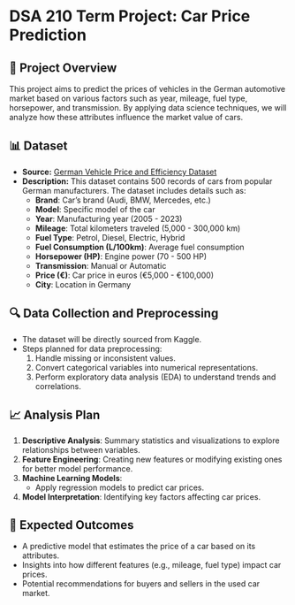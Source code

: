 # DSA 210 Term Project: Car Price Prediction  

## 📌 Project Overview  
This project aims to predict the prices of vehicles in the German automotive market based on various factors such as year, mileage, fuel type, horsepower, and transmission. By applying data science techniques, we will analyze how these attributes influence the market value of cars.  

## 📊 Dataset  
- **Source:** [German Vehicle Price and Efficiency Dataset](https://www.kaggle.com/datasets/heidarmirhajisadati/german-vehicle-price-and-efficiency-dataset)  
- **Description:** This dataset contains 500 records of cars from popular German manufacturers. The dataset includes details such as:  
  - **Brand**: Car’s brand (Audi, BMW, Mercedes, etc.)  
  - **Model**: Specific model of the car  
  - **Year**: Manufacturing year (2005 - 2023)  
  - **Mileage**: Total kilometers traveled (5,000 - 300,000 km)  
  - **Fuel Type**: Petrol, Diesel, Electric, Hybrid  
  - **Fuel Consumption (L/100km)**: Average fuel consumption  
  - **Horsepower (HP)**: Engine power (70 - 500 HP)  
  - **Transmission**: Manual or Automatic  
  - **Price (€)**: Car price in euros (€5,000 - €100,000)  
  - **City**: Location in Germany  

## 🔍 Data Collection and Preprocessing  
- The dataset will be directly sourced from Kaggle.  
- Steps planned for data preprocessing:  
  1. Handle missing or inconsistent values.
  2. Convert categorical variables into numerical representations.  
  3. Perform exploratory data analysis (EDA) to understand trends and correlations.  

## 📈 Analysis Plan  
1. **Descriptive Analysis**: Summary statistics and visualizations to explore relationships between variables.  
2. **Feature Engineering**: Creating new features or modifying existing ones for better model performance.  
3. **Machine Learning Models**:  
   - Apply regression models to predict car prices.
4. **Model Interpretation**: Identifying key factors affecting car prices.  

## 🎯 Expected Outcomes  
- A predictive model that estimates the price of a car based on its attributes.  
- Insights into how different features (e.g., mileage, fuel type) impact car prices.  
- Potential recommendations for buyers and sellers in the used car market.  

